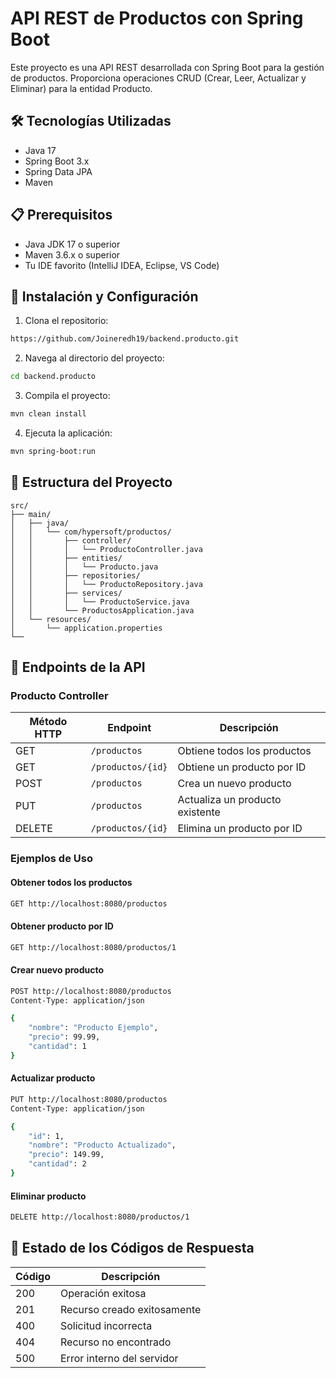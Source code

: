 # API REST de Productos con Spring Boot

Este proyecto es una API REST desarrollada con Spring Boot para la gestión de productos. Proporciona operaciones CRUD (Crear, Leer, Actualizar y Eliminar) para la entidad Producto.

## 🛠 Tecnologías Utilizadas

- Java 17
- Spring Boot 3.x
- Spring Data JPA
- Maven

## 📋 Prerequisitos

- Java JDK 17 o superior
- Maven 3.6.x o superior
- Tu IDE favorito (IntelliJ IDEA, Eclipse, VS Code)

## 🚀 Instalación y Configuración

1. Clona el repositorio:
```bash
https://github.com/Joineredh19/backend.producto.git
```

2. Navega al directorio del proyecto:
```bash
cd backend.producto
```

3. Compila el proyecto:
```bash
mvn clean install
```

4. Ejecuta la aplicación:
```bash
mvn spring-boot:run
```

## 📁 Estructura del Proyecto

```
src/
├── main/
│   ├── java/
│   │   └── com/hypersoft/productos/
│   │       ├── controller/
│   │       │   └── ProductoController.java
│   │       ├── entities/
│   │       │   └── Producto.java
│   │       ├── repositories/
│   │       │   └── ProductoRepository.java
│   │       ├── services/
│   │       │   └── ProductoService.java
│   │       └── ProductosApplication.java
│   └── resources/
│       └── application.properties
└── 
```

## 🔄 Endpoints de la API

### Producto Controller

| Método HTTP | Endpoint | Descripción |
|------------|----------|-------------|
| GET | `/productos` | Obtiene todos los productos |
| GET | `/productos/{id}` | Obtiene un producto por ID |
| POST | `/productos` | Crea un nuevo producto |
| PUT | `/productos` | Actualiza un producto existente |
| DELETE | `/productos/{id}` | Elimina un producto por ID |

### Ejemplos de Uso

#### Obtener todos los productos
```bash
GET http://localhost:8080/productos
```

#### Obtener producto por ID
```bash
GET http://localhost:8080/productos/1
```

#### Crear nuevo producto
```bash
POST http://localhost:8080/productos
Content-Type: application/json

{
    "nombre": "Producto Ejemplo",
    "precio": 99.99,
    "cantidad": 1
}
```

#### Actualizar producto
```bash
PUT http://localhost:8080/productos
Content-Type: application/json

{
    "id": 1,
    "nombre": "Producto Actualizado",
    "precio": 149.99,
    "cantidad": 2
}
```

#### Eliminar producto
```bash
DELETE http://localhost:8080/productos/1
```


## 🚦 Estado de los Códigos de Respuesta

| Código | Descripción |
|--------|-------------|
| 200 | Operación exitosa |
| 201 | Recurso creado exitosamente |
| 400 | Solicitud incorrecta |
| 404 | Recurso no encontrado |
| 500 | Error interno del servidor |
